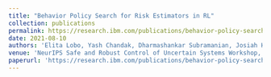 ```yaml
---
title: "Behavior Policy Search for Risk Estimators in RL"
collection: publications
permalink: https://research.ibm.com/publications/behavior-policy-search-for-risk-estimators-in-rl
date: 2021-08-10
authors: 'Elita Lobo, Yash Chandak, Dharmashankar Subramanian, Josiah Hanna, Marek Petrik'
venue: 'NeurIPS Safe and Robust Control of Uncertain Systems Workshop, Neurips 2021'
paperurl: 'https://research.ibm.com/publications/behavior-policy-search-for-risk-estimators-in-rl'
---
```


